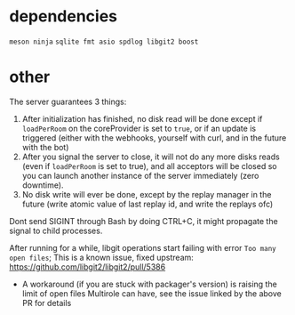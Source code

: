 # dependencies
`meson ninja`
`sqlite fmt asio spdlog libgit2 boost`

# other
The server guarantees 3 things:
  1. After initialization has finished, no disk read will be done except if `loadPerRoom` on the coreProvider is set to `true`, or if an update is triggered (either with the webhooks, yourself with curl, and in the future with the bot)
  2. After you signal the server to close, it will not do any more disks reads (even if `loadPerRoom` is set to true), and all acceptors will be closed so you can launch another instance of the server immediately (zero downtime).
  3. No disk write will ever be done, except by the replay manager in the future (write atomic value of last replay id, and write the replays ofc)

Dont send SIGINT through Bash by doing CTRL+C, it might propagate the signal to child processes.

After running for a while, libgit operations start failing with error `Too many open files`; This is a known issue, fixed upstream: https://github.com/libgit2/libgit2/pull/5386
  * A workaround (if you are stuck with packager's version) is raising the limit of open files Multirole can have, see the issue linked by the above PR for details
